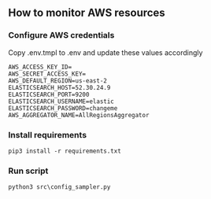 ## How to monitor AWS resources
### Configure AWS credentials
Copy .env.tmpl to .env and update these values accordingly
```
AWS_ACCESS_KEY_ID=
AWS_SECRET_ACCESS_KEY=
AWS_DEFAULT_REGION=us-east-2
ELASTICSEARCH_HOST=52.30.24.9
ELASTICSEARCH_PORT=9200
ELASTICSEARCH_USERNAME=elastic
ELASTICSEARCH_PASSWORD=changeme
AWS_AGGREGATOR_NAME=AllRegionsAggregator
```
### Install requirements
```
pip3 install -r requirements.txt
```
### Run script
```
python3 src\config_sampler.py
```